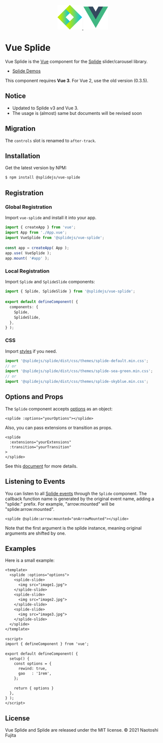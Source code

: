 <p align="center">
    <a href="https://splidejs.com" target="_blank">
        <img width="80" src="images/logo.svg">
    </a>
    <a href="https://vuejs.org/" target="_blank">
        <img width="80" src="images/vue-logo.svg">
    </a>
</p>

# Vue Splide
Vue Splide is the [Vue](https://vuejs.org/) component for the [Splide](https://github.com/Splidejs/splide) slider/carousel library.
* [Splide Demos](https://splidejs.com/)

This component requires **Vue 3**. For Vue 2, use the old version (0.3.5).

## Notice
- Updated to Splide v3 and Vue 3.
- The usage is (almost) same but documents will be revised soon

## Migration
The `controls` slot is renamed to `after-track`.

## Installation
Get the latest version by NPM:
```bash
$ npm install @splidejs/vue-splide
```

## Registration
### Global Registration
Import `vue-splide` and install it into your app.
```ts
import { createApp } from 'vue';
import App from './App.vue';
import VueSplide from '@splidejs/vue-splide';

const app = createApp( App );
app.use( VueSplide );
app.mount( '#app' );
```

### Local Registration
Import `Splide` and `SplideSlide` components:
```ts
import { Splide, SplideSlide } from '@splidejs/vue-splide';

export default defineComponent( {
  components: {
    Splide,
    SplideSlide,
  },
} );
```

### CSS
Import [styles](https://splidejs.com/themes/) if you need.
```javascript
import '@splidejs/splide/dist/css/themes/splide-default.min.css';
// or
import '@splidejs/splide/dist/css/themes/splide-sea-green.min.css';
// or
import '@splidejs/splide/dist/css/themes/splide-skyblue.min.css';
```

## Options and Props
The `Splide` component accepts [options](https://splidejs.com/options/) as an object:
```vue
<splide :options="yourOptions"></splide>
```
Also, you can pass extensions or transition as props.
```vue
<splide
  :extensions="yourExtensions"
  :transition="yourTransition"
>
</splide>
```
See this [document](https://splidejs.com/integration-vue-splide) for more details.

## Listening to Events
You can listen to all [Splide events](https://splidejs.com/events/) through the `Splide` component. The callback function name is generated by the original event name, adding a "splide:" prefix. For example, "arrow:mounted" will be "splide:arrow:mounted".
```vue
<splide @splide:arrow:mounted="onArrowMounted"></splide>
```
Note that the first argument is the splide instance, meaning original arguments are shifted by one.

## Examples
Here is a small example:
```vue
<template>
  <splide :options="options">
    <splide-slide>
      <img src="image1.jpg">
    </splide-slide>
    <splide-slide>
      <img src="image2.jpg">
    </splide-slide>
    <splide-slide>
      <img src="image3.jpg">
    </splide-slide>
  </splide>
</template>

<script>
import { defineComponent } from 'vue';

export default defineComponent( {
  setup() {
    const options = {
      rewind: true,
      gao   : '1rem',
    };

    return { options }
  },
} );
</script>
```

## License
Vue Splide and Splide are released under the MIT license.
© 2021 Naotoshi Fujita
